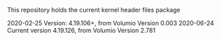 This repository holds the current kernel header files package  

2020-02-25	Version: 4.19.106+, from Volumio Version 0.003
2020-06-24	Current version 4.19.126, from Volumio Version 2.781


